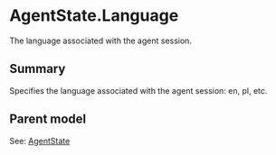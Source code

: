 # AgentState.Language

The language associated with the agent session.

## Summary

Specifies the language associated with the agent session:
en, pl, etc.

## Parent model

See: [AgentState](AgentState.md)